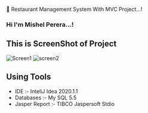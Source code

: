 🔰 Restaurant Management System With MVC Project...!

### Hi I'm Mishel Perera...!

## This is ScreenShot of Project

![Screen1](https://user-images.githubusercontent.com/68801545/149547684-22024727-a3b1-402c-98aa-dbaa72dad27c.PNG)
![screen2](https://user-images.githubusercontent.com/68801545/149547699-8c511e96-ebd2-42c4-b7ca-46906295a96e.PNG)

  ## Using Tools
- IDE :- InteliJ Idea 2020.1.1
- Databases :- My SQL 5.5
- Jasper Report :- TIBCO Jaspersoft Stdio
